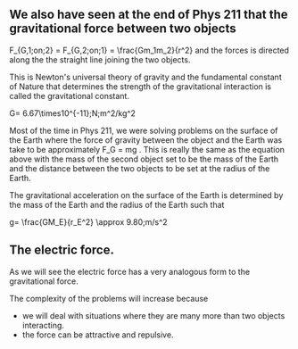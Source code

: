 ## We also have seen at the end of Phys 211 that the gravitational force between two objects 
<lrn-math>F_{G,1\;on\;2} = F_{G,2\;on\;1} = \frac{Gm_1m_2}{r^2} </lrn-math> and the forces is directed along the the straight line joining the two objects. 

This is Newton's universal theory of gravity and the fundamental constant of Nature that determines the strength of the gravitational interaction is called the gravitational constant. 

<lrn-math>G= 6.67\times10^{-11}\;N\;m^2/kg^2 </lrn-math>

<lrndesign-sidenote label="Instructor Note" icon="bookmark" bg-color="#c2e5f2">
Most of the time in Phys 211, we were solving problems on the surface of the Earth where the force of gravity between the object and the Earth was take to be approximately <lrn-math>F_G = mg </lrn-math>. This is really the same as the equation above with the mass of the second object set to be the mass of the Earth and the distance between the two objects to be set at the radius of the Earth.
</lrndesign-sidenote>


The gravitational acceleration on the surface of the Earth is determined by the mass of the Earth and the radius of the Earth such that

<lrn-math> g= \frac{GM_E}{r_E^2} \approx 9.80\;m/s^2</lrn-math>

## The electric force. 

As we will see the electric force has a very analogous form to the gravitational force. 

The complexity of the problems will increase because

* we will deal with situations where they are many more than two objects interacting. 
* the force can be attractive and repulsive. 



